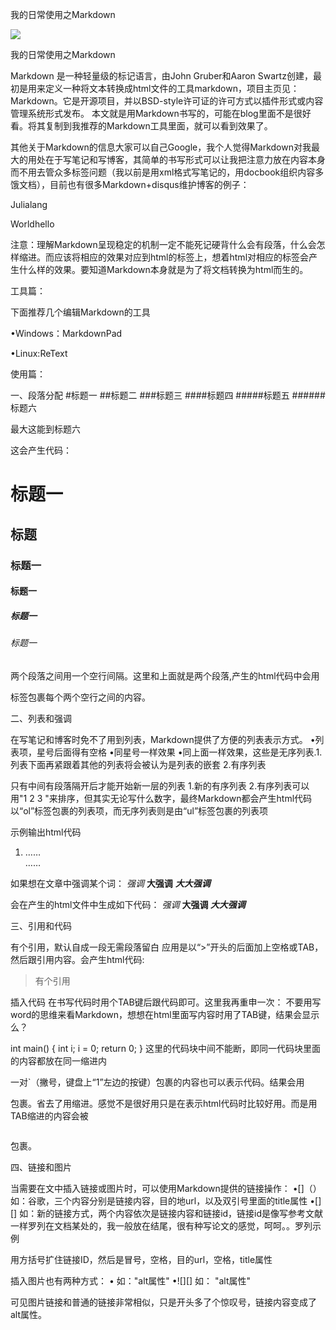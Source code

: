 我的日常使用之Markdown 

![](https://raw.githubusercontent.com/owen-carter/mybook/master/bell%20tower%20partner/picture.jpg)

我的日常使用之Markdown

Markdown 是一种轻量级的标记语言，由John Gruber和Aaron Swartz创建，最初是用来定义一种将文本转换成html文件的工具markdown，项目主页见：Markdown。它是开源项目，并以BSD-style许可证的许可方式以插件形式或内容管理系统形式发布。 本文就是用Markdown书写的，可能在blog里面不是很好看。将其复制到我推荐的Markdown工具里面，就可以看到效果了。

其他关于Markdown的信息大家可以自己Google，我个人觉得Markdown对我最大的用处在于写笔记和写博客，其简单的书写形式可以让我把注意力放在内容本身而不用去管众多标签问题（我以前是用xml格式写笔记的，用docbook组织内容多饿文档），目前也有很多Markdown+disqus维护博客的例子：


Julialang

Worldhello

注意：理解Markdown呈现稳定的机制一定不能死记硬背什么会有段落，什么会怎样缩进。而应该将相应的效果对应到html的标签上，想着html对相应的标签会产生什么样的效果。要知道Markdown本身就是为了将文档转换为html而生的。

工具篇：

下面推荐几个编辑Markdown的工具

•Windows：MarkdownPad


•Linux:ReText


使用篇：

一、段落分配
#标题一
##标题二
###标题三
####标题四
#####标题五
######标题六


最大这能到标题六

这会产生代码：
<h1>标题一</h1>
<h2>标题</h2>
<h3>标题一</h3>
<h4>标题一</h4>
<h5>标题一</h5>
<h6>标题一</h6>


两个段落之间用一个空行间隔。这里和上面就是两个段落,产生的html代码中会用

标签包裹每个两个空行之间的内容。

二、列表和强调

在写笔记和博客时免不了用到列表，Markdown提供了方便的列表表示方式。
•列表项，星号后面得有空格
•同星号一样效果
•同上面一样效果，这些是无序列表.1.列表下面再紧跟着其他的列表将会被认为是列表的嵌套
2.有序列表


只有中间有段落隔开后才能开始新一层的列表
1.新的有序列表
2.有序列表可以用"1 2 3 "来排序，但其实无论写什么数字，最终Markdown都会产生html代码 以“ol”标签包裹的列表项，而无序列表则是由“ul”标签包裹的列表项

示例输出html代码
<ol> <!--同样适用于ul标签-->
    <li>……</li>
    ……
</ol>


如果想在文章中强调某个词：
*强调*
**大强调**
***大大强调***


会在产生的html文件中生成如下代码：
<em>强调</em> 
<strong> 大强调 </strong> 
<strong><em>大大强调</em></strong> 


三、引用和代码


有个引用，默认自成一段无需段落留白 应用是以“>”开头的后面加上空格或TAB，然后跟引用内容。会产生html代码:

<blockquote> <p>有个引用</p></blockquote>
插入代码
在书写代码时用个TAB键后跟代码即可。这里我再重申一次：
不要用写word的思维来看Markdown，想想在html里面写内容时用了TAB键，结果会显示么？

int main()
{
    int i;
    i = 0;
    return 0;
}
这里的代码块中间不能断，即同一代码块里面的内容都放在同一缩进内


一对`（撇号，键盘上“1”左边的按键）包裹的内容也可以表示代码。结果会用


<p><code></code></p>

包裹。省去了用缩进。感觉不是很好用只是在表示html代码时比较好用。而是用TAB缩进的内容会被


<pre><code></code></pre>

包裹。

四、链接和图片

当需要在文中插入链接或图片时，可以使用Markdown提供的链接操作：
•[]（） 如：谷歌，三个内容分别是链接内容，目的地url，以及双引号里面的title属性
•[][] 如：新的链接方式，两个内容依次是链接内容和链接id，链接id是像写参考文献一样罗列在文档某处的，我一般放在结尾，很有种写论文的感觉，呵呵。。罗列示例


[0]: http://daringfireball.net/projects/markdown/ "MarkDown 主页"

[1]: http://google.com "这样以引用的方式统一组织链接信息"

用方括号扩住链接ID，然后是冒号，空格，目的url，空格，title属性

插入图片也有两种方式：
•![]() 如："alt属性"
•![][] 如： "alt属性"

可见图片链接和普通的链接非常相似，只是开头多了个惊叹号，链接内容变成了alt属性。

